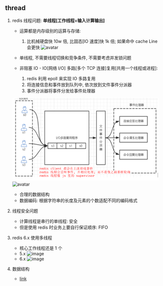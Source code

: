 ## thread

1. redis 线程问题: **单线程[工作线程=输入计算输出]**

   - 运算都是内存级别的运算与存储:

     1. 比机械硬盘快 10w 倍, 比固态[IO 速度]快 1k 倍; 如果命中 cache Line 会更快
        ![avatar](https://user-images.githubusercontent.com/42330329/169217604-3034cca1-b6ca-4f76-b95c-8843e9f2782a.png)

   - 单线程, 不需要线程切换和竞争条件, 不需要考虑并发锁问题
   - 非阻塞 IO - IO[网络 I/O] 多路[多个 TCP 连接]复用[共用一个线程或进程]:
     1. redis 利用 epoll 来实现 IO 多路复用
     2. 将连接信息和事件放到队列中, 依次放到文件事件分派器
     3. 事件分派器将事件分发给事件处理器

   ![avatar](/static/image/db/rredisthread.png)
   ![avatar](https://user-images.githubusercontent.com/42330329/169217763-b8e8bccd-f1d2-4a03-a0e0-dc369a23e70f.png)

   - 合理的数据结构
   - 数据编码: 根据字符串的长度及元素的个数适配不同的编码格式

2. 线程安全问题

   - 计算线程是串行的单线程: 安全
   - 但是使用 redis 时业务上要自行保证顺序: FIFO

3. redis 6.x 使用多线程

   - 核心工作线程还是 1 个
   - 5.x
     ![image](https://user-images.githubusercontent.com/42330329/169222817-6c23d685-5456-4faf-9486-b7e0bc99210f.png)
   - 6.x
     ![image](https://user-images.githubusercontent.com/42330329/169222875-80bfd0a3-e9b2-4d81-902a-7de1791f2139.png)

4. 数据结构
   - [link]()
